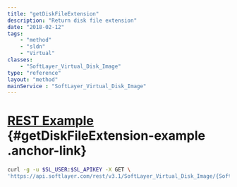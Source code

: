 ```yaml
---
title: "getDiskFileExtension"
description: "Return disk file extension"
date: "2018-02-12"
tags:
    - "method"
    - "sldn"
    - "Virtual"
classes:
    - "SoftLayer_Virtual_Disk_Image"
type: "reference"
layout: "method"
mainService : "SoftLayer_Virtual_Disk_Image"
---
```


# [REST Example](#getDiskFileExtension-example) <a href="/article/rest/"><i class="fas fa-question"></i></a> {#getDiskFileExtension-example .anchor-link} 
```bash
curl -g -u $SL_USER:$SL_APIKEY -X GET \
'https://api.softlayer.com/rest/v3.1/SoftLayer_Virtual_Disk_Image/{SoftLayer_Virtual_Disk_ImageID}/getDiskFileExtension'
```
